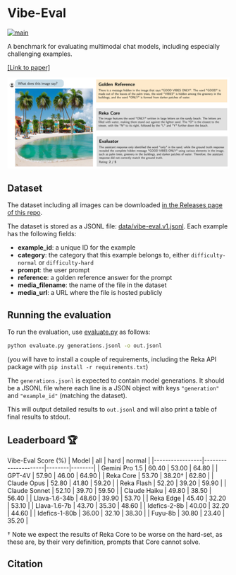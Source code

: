 # Vibe-Eval

[![main](https://github.com/reka-ai/reka-vibe-eval/actions/workflows/actions.yml/badge.svg)](https://github.com/reka-ai/reka-vibe-eval/actions/workflows/actions.yml)

A benchmark for evaluating multimodal chat models, including especially challenging examples.

[[Link to paper]](https://publications.reka.ai/reka-vibe-eval.pdf)

![Example from the dataset](figure.png)

## Dataset

The dataset including all images can be downloaded [in the Releases page of this repo](https://github.com/reka-ai/reka-vibe-eval/releases/tag/v1.0.0).

The dataset is stored as a JSONL file: [data/vibe-eval.v1.jsonl](data/vibe-eval.v1.jsonl).
Each example has the following fields:

- **example_id**: a unique ID for the example
- **category**: the category that this example belongs to, either `difficulty-normal` or `difficulty-hard`
- **prompt**: the user prompt
- **reference**: a golden reference answer for the prompt
- **media_filename**: the name of the file in the dataset
- **media_url**: a URL where the file is hosted publicly

## Running the evaluation

To run the evaluation, use [evaluate.py](evaluate.py) as follows:

```bash
python evaluate.py generations.jsonl -o out.jsonl
```

(you will have to install a couple of requirements, including the Reka API package with `pip install -r requirements.txt`)

The `generations.jsonl` is expected to contain model generations. It should be a JSONL file where each line is a JSON object with keys `"generation"` and `"example_id"` (matching the dataset).

This will output detailed results to `out.jsonl` and will also print a table of final results to stdout.

## Leaderboard 🏆
Vibe-Eval Score (%)
| Model           | all         | hard       | normal     |
|-----------------|---------------------|--------|--------|
| Gemini Pro 1.5  | 60.40               | 53.00  | 64.80  |
| GPT-4V          | 57.90               | 46.00  | 64.90  |
| Reka Core       | 53.70               | 38.20† | 62.80  |
| Claude Opus     | 52.80               | 41.80  | 59.20  |
| Reka Flash      | 52.20               | 39.20  | 59.90  |
| Claude Sonnet   | 52.10               | 39.70  | 59.50  |
| Claude Haiku    | 49.80               | 38.50  | 56.40  |
| Llava-1.6-34b   | 48.60               | 39.90  | 53.70  |
| Reka Edge       | 45.40               | 32.20  | 53.10  |
| Llava-1.6-7b    | 43.70               | 35.30  | 48.60  |
| Idefics-2-8b    | 40.00               | 32.20  | 44.60  |
| Idefics-1-80b   | 36.00               | 32.10  | 38.30  |
| Fuyu-8b         | 30.80               | 23.40  | 35.20  |

† Note we expect the results of Reka Core to be worse on the hard-set, as these are, by their very definition, prompts that Core cannot solve.

## Citation


